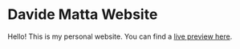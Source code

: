 # Davide Matta Website

Hello! This is my personal website. You can find a [live preview here](https://davidematta.dev).